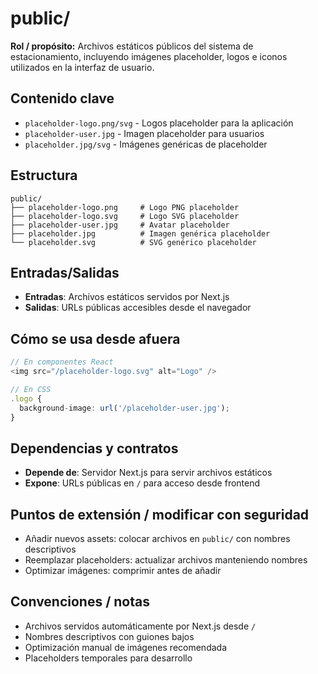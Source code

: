 # public/

**Rol / propósito:** Archivos estáticos públicos del sistema de estacionamiento, incluyendo imágenes placeholder, logos e iconos utilizados en la interfaz de usuario.

## Contenido clave
- `placeholder-logo.png/svg` - Logos placeholder para la aplicación
- `placeholder-user.jpg` - Imagen placeholder para usuarios
- `placeholder.jpg/svg` - Imágenes genéricas de placeholder

## Estructura

```
public/
├── placeholder-logo.png     # Logo PNG placeholder
├── placeholder-logo.svg     # Logo SVG placeholder
├── placeholder-user.jpg     # Avatar placeholder
├── placeholder.jpg          # Imagen genérica placeholder
└── placeholder.svg          # SVG genérico placeholder
```

## Entradas/Salidas

- **Entradas**: Archivos estáticos servidos por Next.js
- **Salidas**: URLs públicas accesibles desde el navegador

## Cómo se usa desde afuera

```typescript
// En componentes React
<img src="/placeholder-logo.svg" alt="Logo" />

// En CSS
.logo {
  background-image: url('/placeholder-user.jpg');
}
```

## Dependencias y contratos

- **Depende de**: Servidor Next.js para servir archivos estáticos
- **Expone**: URLs públicas en `/` para acceso desde frontend

## Puntos de extensión / modificar con seguridad

- Añadir nuevos assets: colocar archivos en `public/` con nombres descriptivos
- Reemplazar placeholders: actualizar archivos manteniendo nombres
- Optimizar imágenes: comprimir antes de añadir

## Convenciones / notas

- Archivos servidos automáticamente por Next.js desde `/`
- Nombres descriptivos con guiones bajos
- Optimización manual de imágenes recomendada
- Placeholders temporales para desarrollo
